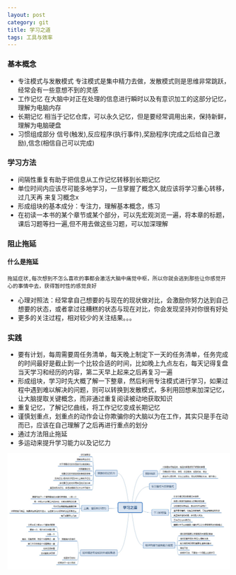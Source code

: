```yaml
---
layout: post
category: git
title: 学习之道
tags: 工具与效率
---
```




### 基本概念

+ 专注模式与发散模式
  专注模式是集中精力去做，发散模式则是思维非常跳跃，经常会有一些意想不到的灵感
+ 工作记忆
    在大脑中对正在处理的信息进行瞬时以及有意识加工的这部分记忆，理解为电脑内存
+ 长期记忆
    相当于记忆仓库，可以永久记忆，但是要经常调用出来，保持新鲜，理解为电脑硬盘
+ 习惯组成部分
    信号(触发),反应程序(执行事件),奖励程序(完成之后给自己激励),信念(相信自己可以完成)

### 学习方法

+ 间隔性重复有助于把信息从工作记忆转移到长期记忆
+ 单位时间内应该尽可能多地学习，一旦掌握了概念X,就应该将学习重心转移，过几天再 来复习概念x
+ 形成组块的基本成分：专注力，理解基本概念，练习
+ 在初读一本书的某个章节或某个部分，可以先宏观浏览一遍，将本章的标题，课后习题等扫一遍,但不用去做这些习题，可以加深理解

### 阻止拖延
#### 什么是拖延
    拖延症状,每次想到不怎么喜欢的事都会激活大脑中痛觉中枢，所以你就会逃到那些让你感觉开心的事情中去，获得暂时性的感觉良好
+ 心理对照法：经常拿自己想要的与现在的现状做对比，会激励你努力达到自己想要的状态，或者拿过往糟糕的状态与现在对比，你会发现坚持对你很有好处
+ 更多的关注过程，相对较少的关注结果。。。

### 实践

+ 要有计划，每周需要周任务清单，每天晚上制定下一天的任务清单，任务完成的时间最好是截止到一个比较合适的时间，比如晚上九点左右，每天记得复盘当天学习和经历的内容，第二天早上起来之后再复习一遍
+ 形成组块，学习时先大概了解一下整章，然后利用专注模式进行学习，如果过程中遇到难以解决的问题，则可以转换到发散模式，多利用回想来加深记忆，让大脑提取关键概念，而非通过重复阅读被动地获取知识
+ 重复记忆，了解记忆曲线，将工作记忆变成长期记忆
+ 谨慎划重点，划重点的动作会让你欺骗你的大脑以为在工作，其实只是手在动而已，应该在自己理解了之后再进行重点的划分
+ 通过方法阻止拖延
+ 多运动来提升学习能力以及记忆力

![学习之道](../img/attachment/learn-how-to-learn.jpg)
